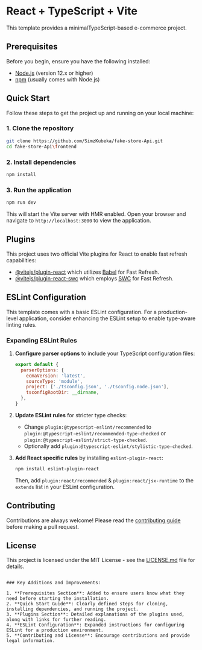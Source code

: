 # React + TypeScript + Vite

This template provides a minimalTypeScript-based e-commerce project.

## Prerequisites

Before you begin, ensure you have the following installed:
- [Node.js](https://nodejs.org/) (version 12.x or higher)
- [npm](https://npmjs.com/) (usually comes with Node.js)

## Quick Start

Follow these steps to get the project up and running on your local machine:

### 1. Clone the repository

```bash
git clone https://github.com/SimzKubeka/fake-store-Api.git
cd fake-store-Api\frontend
```

### 2. Install dependencies

```bash
npm install
```

### 3. Run the application

```bash
npm run dev
```

This will start the Vite server with HMR enabled. Open your browser and navigate to `http://localhost:3000` to view the application.

## Plugins

This project uses two official Vite plugins for React to enable fast refresh capabilities:

- [@vitejs/plugin-react](https://github.com/vitejs/vite-plugin-react/blob/main/packages/plugin-react/README.md) which utilizes [Babel](https://babeljs.io/) for Fast Refresh.
- [@vitejs/plugin-react-swc](https://github.com/vitejs/vite-plugin-react-swc) which employs [SWC](https://swc.rs/) for Fast Refresh.

## ESLint Configuration

This template comes with a basic ESLint configuration. For a production-level application, consider enhancing the ESLint setup to enable type-aware linting rules.

### Expanding ESLint Rules

1. **Configure parser options** to include your TypeScript configuration files:

    ```javascript
    export default {
      parserOptions: {
        ecmaVersion: 'latest',
        sourceType: 'module',
        project: ['./tsconfig.json', './tsconfig.node.json'],
        tsconfigRootDir: __dirname,
      },
    }
    ```

2. **Update ESLint rules** for stricter type checks:

    - Change `plugin:@typescript-eslint/recommended` to `plugin:@typescript-eslint/recommended-type-checked` or `plugin:@typescript-eslint/strict-type-checked`.
    - Optionally add `plugin:@typescript-eslint/stylistic-type-checked`.

3. **Add React specific rules** by installing `eslint-plugin-react`:

    ```bash
    npm install eslint-plugin-react
    ```

    Then, add `plugin:react/recommended` & `plugin:react/jsx-runtime` to the `extends` list in your ESLint configuration.

## Contributing

Contributions are always welcome! Please read the [contributing guide](./CONTRIBUTING.md) before making a pull request.

## License

This project is licensed under the MIT License - see the [LICENSE.md](LICENSE) file for details.
```

### Key Additions and Improvements:

1. **Prerequisites Section**: Added to ensure users know what they need before starting the installation.
2. **Quick Start Guide**: Clearly defined steps for cloning, installing dependencies, and running the project.
3. **Plugins Section**: Detailed explanations of the plugins used, along with links for further reading.
4. **ESLint Configuration**: Expanded instructions for configuring ESLint for a production environment.
5. **Contributing and License**: Encourage contributions and provide legal information.
